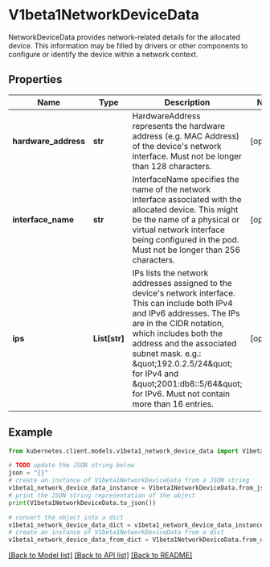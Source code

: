 # V1beta1NetworkDeviceData

NetworkDeviceData provides network-related details for the allocated device. This information may be filled by drivers or other components to configure or identify the device within a network context.

## Properties

Name | Type | Description | Notes
------------ | ------------- | ------------- | -------------
**hardware_address** | **str** | HardwareAddress represents the hardware address (e.g. MAC Address) of the device&#39;s network interface.  Must not be longer than 128 characters. | [optional] 
**interface_name** | **str** | InterfaceName specifies the name of the network interface associated with the allocated device. This might be the name of a physical or virtual network interface being configured in the pod.  Must not be longer than 256 characters. | [optional] 
**ips** | **List[str]** | IPs lists the network addresses assigned to the device&#39;s network interface. This can include both IPv4 and IPv6 addresses. The IPs are in the CIDR notation, which includes both the address and the associated subnet mask. e.g.: \&quot;192.0.2.5/24\&quot; for IPv4 and \&quot;2001:db8::5/64\&quot; for IPv6.  Must not contain more than 16 entries. | [optional] 

## Example

```python
from kubernetes.client.models.v1beta1_network_device_data import V1beta1NetworkDeviceData

# TODO update the JSON string below
json = "{}"
# create an instance of V1beta1NetworkDeviceData from a JSON string
v1beta1_network_device_data_instance = V1beta1NetworkDeviceData.from_json(json)
# print the JSON string representation of the object
print(V1beta1NetworkDeviceData.to_json())

# convert the object into a dict
v1beta1_network_device_data_dict = v1beta1_network_device_data_instance.to_dict()
# create an instance of V1beta1NetworkDeviceData from a dict
v1beta1_network_device_data_from_dict = V1beta1NetworkDeviceData.from_dict(v1beta1_network_device_data_dict)
```
[[Back to Model list]](../README.md#documentation-for-models) [[Back to API list]](../README.md#documentation-for-api-endpoints) [[Back to README]](../README.md)


